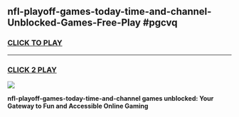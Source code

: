 
## nfl-playoff-games-today-time-and-channel-Unblocked-Games-Free-Play #pgcvq
<h3>
<a href="https://us.freeplayer.one?title=nfl-playoff-games-today-time-and-channel&ref=9M">CLICK TO PLAY</a></h3>
<hr>

<h3>
<a href="https://us.freeplayer.one?title=nfl-playoff-games-today-time-and-channel&ref=9M">CLICK 2 PLAY</a>
  
</h3>

<a href="https://us.freeplayer.one?title=nfl-playoff-games-today-time-and-channel&ref=9M"><img src="https://clearcache.store/games.png"></a>


**nfl-playoff-games-today-time-and-channel games unblocked: Your Gateway to Fun and Accessible Online Gaming**
